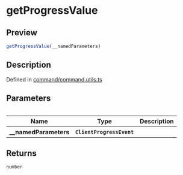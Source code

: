 
      
# getProgressValue

<div class="api-docs__section" data-reactroot="">

## Preview

</div><div class="api-docs__preview fn" data-reactroot="">

```ts
getProgressValue(__namedParameters)
```

</div><div class="api-docs__section" data-reactroot="">

## Description

</div><div class="api-docs__description" data-reactroot=""><span class="api-docs__do-not-parse">



</span></div><div class="api-docs__definition" data-reactroot="">

Defined in [command/command.utils.ts](https://github.com/BetterTyped/hyper-fetch/blob/089b54eb/packages/core/src/command/command.utils.ts#L19)

</div><div class="api-docs__section" data-reactroot="">

## Parameters

</div><div class="api-docs__parameters" data-reactroot=""><table>

<table><thead><tr><th>Name</th><th>Type</th><th>Description</th></tr></thead><tbody><tr><th>__namedParameters</th><th><code><span class="api-type__type ">ClientProgressEvent</span></code></th><th><div class="api-docs__description"><span class="api-docs__do-not-parse">



</span></div></th></tr></tbody></table>

</table></div><div class="api-docs__section" data-reactroot="">

## Returns

</div><div class="api-docs__returns" data-reactroot="">

```ts
number
```

</div>